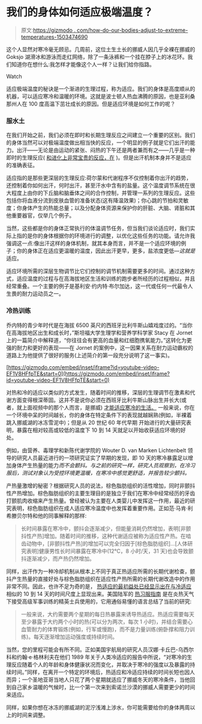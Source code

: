 # 我们的身体如何适应极端温度？

> 原文:[https://gizmodo . com/how-do-our-bodies-adjust-to-extreme-temperatures-1503474690](https://gizmodo.com/how-do-our-bodies-adjust-to-extreme-temperatures-1503474690)

这个人显然对寒冷毫无顾忌。几周前，这位土生土长的挪威人因几乎全裸在挪威的 Goksjo 湖滑冰和游泳而走红网络，除了一条泳裤和一个挂在脖子上的冰花环。我们知道你在想什么:我怎样才能像这个人一样？让我们给你指路。

Watch

适应极端温度的秘诀是一个渐进的生理过程，称为适应。我们的身体是高度顺从的机器，可以适应寒冷和温暖的环境。这就是波士顿人热血沸腾的原因，也是亚利桑那州人在 100 度高温下茁壮成长的原因。但是适应环境是如何工作的呢？

### 服水土

在我们开始之前，我们必须在即时和长期生理反应之间建立一个重要的区别。我们的身体当然可以对极端温度做出相当快的反应，一个明显的例子就是它们出汗的能力。出汗——无论是由运动的紧张、闷热的下午还是两者兼而有之——几乎是一种即时的生理反应( [和进化上非常宝贵的反应，在](https://gizmodo.com/you-probably-dont-know-how-many-holes-are-in-your-body-5984591) )。但是出汗机制本身并不是适应的准确表征。

适应指的是那些更深层的生理反应:荷尔蒙和代谢程序不仅控制着你出汗的趋势，还控制着你如何出汗，何时出汗，甚至汗水中含有的盐量。这个温度调节系统在很大程度上由你的下丘脑和脑垂体之间的合作控制，并管理一系列的生理反应。这些包括你将血液分流到皮肤血管的准备状态(这有降温效果)；你心跳的节拍和灵敏度；你身体产生的热能总量；以及分配身体资源来保护你的肝脏、大脑、肾脏和其他重要器官，仅举几个例子。

当然，这些都是你的身体正常执行的体温调节任务，但当我们谈论适应时，我们实际上指的是你的身体根据你的环境进行的调整，以优化这些任务的功能。请允许我强调这一点:像出汗这样的身体机制，就其本身而言，并不是一个适应环境的例子；你的身体正在适应更温暖的温度，因此出汗更早，更多，盐浓度更低—*这就是*适应。

适应环境所需的深层生物调节比它们控制的调节机制需要更多的时间。通过这种方式，适应温度的过程与在高海拔地区生活和训练的跑步者所经历的过程相似，并且经常重叠。一个主要的例子是基利安·约内特·布尔加达，这一代或任何一代最令人生畏的耐力运动员之一。

### 冷热训练

乔内特的青少年时代是在海拔 6500 英尺的西班牙比利牛斯山嬉戏度过的。“当你在高海拔地区出生和成长时，”斯坦福大学生理学和营养学科学家 Stacy 在 Jornet 上的一篇简介中解释道，“你往往会有更高的血量和红细胞携氧能力。”这转化为更强的耐力和更好的表现——在 Jornet 的案例中，这一因果关系在耐力运动霸权的道路上为他提供了很好的服务(上述简介的第一段充分说明了这一事实)。

 [https://gizmodo.com/embed/inset/iframe?id=youtube-video-EF1V8HFfpTE&start=0](https://gizmodo.com/embed/inset/iframe?id=youtube-video-EF1V8HFfpTE&start=0) 

对热和冷的适应以类似的方式发生，随着时间的推移，深层的生理调节在激素和代谢方面变得根深蒂固。这并不是说你必须在西班牙比利牛斯山脉出生并长大(或者，就上面视频中的那个人而言，是挪威) [才能适应寒冷的生活。](https://gizmodo.com/why-do-womens-bodies-run-colder-than-mens-836827770) 一般来说，你在一个环境中呆的时间越长，你的身体在特定条件下的表现就越娴熟(例如，半裸着跳入挪威湖的冰冻雪泥中)；但是从 20 世纪 60 年代早期 开始进行的大量研究表明，暴露在相对较高或较低的温度下 10 到 14 天就足以开始收获适应环境的好处。

例如，由营养、毒理学和新陈代谢学院的 Wouter D. van Marken Lichtenbelt 领导的研究人员最近进行的一项研究证实了早期的发现，即 10 天的寒冷暴露足以增加身体产生热量的能力*而不会颤抖。与之前的研究一样，研究人员观察到，在冷习服后，测试对象认为受控环境更温暖，在寒冷中感觉更舒适，并报告较少颤抖。*

产热量激增的秘密？根据研究人员的说法，棕色脂肪组织的活性增加，同时非颤抖性产热增加。棕色脂肪组织的主要生理目的是独立于我们在寒冷中经常经历的牙齿打颤肌肉收缩来产生热量。曾经被认为主要在人类婴儿中发挥这一作用，最近的研究表明，棕色脂肪组织在成人适应寒冷温度中也发挥着重要作用。正如范·马肯·利希滕贝尔特和他的同事解释的那样:

> 长时间暴露在寒冷中，颤抖会逐渐减少，但能量消耗仍然增加，表明[非颤抖性产热]增加。随着时间的推移，这种代谢适应被称为适应性产热。在啮齿动物中，[非颤抖性产热]的增加可以完全归因于[棕色脂肪组织]...[人体研究表明]健康男性长时间暴露在寒冷中(12°C，8 小时/天，31 天)也会导致颤抖逐渐减少，而产热仍然增加。

同样，出汗作为一种冷却机制从根本上不同于真正热适应所需的长期代谢检查，颤抖产生热量的直接好处与棕色脂肪组织在适应性产热所需的长期代谢改造中的作用非常不同。因此，也许不足为奇的是， [热适应的最初益处已经显示出在与冷适应](http://www.ncbi.nlm.nih.gov/pubmed/20724560) 相似的 10 到 14 天的时间尺度上显现出来。美国陆军的 [热习服指南](http://web.archive.org/web/20070702085236/http://www.usariem.army.mil/download/heatacclimatizationguide.pdf) 是在炎热天气下接受高级军事训练的精英士兵使用的，它用通俗易懂的语言总结了当前的研究:

> 一般来说，大约需要两个星期的每日热暴露来诱导热适应。热适应需要每天至少暴露于大约两个小时的热(可以分为两次，每次 1 小时)，并结合需要心血管耐力的体育锻炼(例如，行军或慢跑)，而不是力量训练(俯卧撑和阻力训练)。每天逐渐增加运动强度或持续时间。

当然，您的里程可能会有所不同。正如美国宇航局的研究人员汉娜·卡丘巴-乌西尔科和约翰·e·格林利夫在他们 1989 年关于人类冷适应的报告中所说，“对寒冷的生理反应随着个人的年龄和身体健康状况而变化，并取决于寒冷的强度以及暴露的持续时间。”同样，在离开一个特定的环境后，热适应和冷适应持续的时间长短也因人而异；一个圣地亚哥当地人只花了两个星期就适应了挪威冬天的寒冷条件，当他回到自己家乡温暖的气候时，比一个第一次来到索诺兰沙漠的挪威人需要更少的时间来适应。

同样，如果你想在冰冻的挪威湖的泥泞浅滩上涉水，你可能需要给你的身体两周以上的时间来调整。